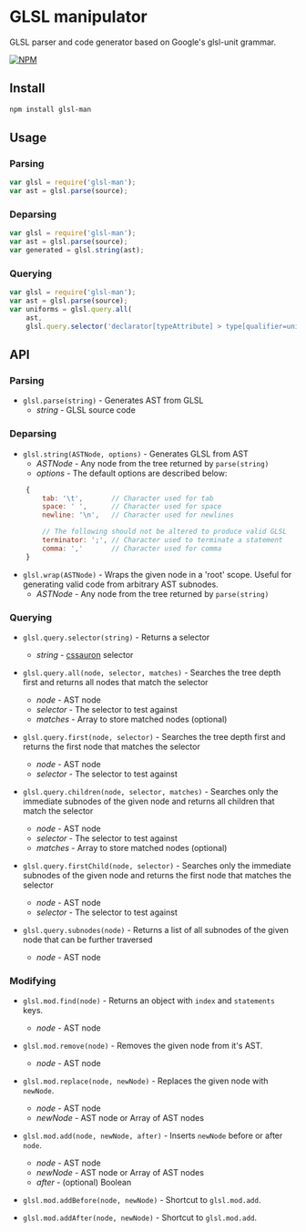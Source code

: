 # GLSL manipulator
GLSL parser and code generator based on Google's glsl-unit grammar.

[![NPM](https://nodei.co/npm/glsl-man.png?downloads=true&downloadRank=true&stars=true)](https://nodei.co/npm/glsl-man/)


## Install

```sh
npm install glsl-man
```



## Usage


### Parsing

```javascript
var glsl = require('glsl-man');
var ast = glsl.parse(source);
```


### Deparsing

```javascript
var glsl = require('glsl-man');
var ast = glsl.parse(source);
var generated = glsl.string(ast);
```


### Querying

```javascript
var glsl = require('glsl-man');
var ast = glsl.parse(source);
var uniforms = glsl.query.all(
	ast,
	glsl.query.selector('declarator[typeAttribute] > type[qualifier=uniform]'));
```



## API


### Parsing

* `glsl.parse(string)` - Generates AST from GLSL
  - *string* - GLSL source code


### Deparsing

* `glsl.string(ASTNode, options)` - Generates GLSL from AST
  - *ASTNode* - Any node from the tree returned by `parse(string)`
  - *options* - The default options are described below:
```javascript
	{
		tab: '\t',       // Character used for tab
		space: ' ',      // Character used for space
		newline: '\n',   // Character used for newlines

		// The following should not be altered to produce valid GLSL
		terminator: ';', // Character used to terminate a statement
		comma: ','       // Character used for comma
	}
```


* `glsl.wrap(ASTNode)` - Wraps the given node in a 'root' scope. Useful for
  generating valid code from arbitrary AST subnodes.
  - *ASTNode* - Any node from the tree returned by `parse(string)`


### Querying

* `glsl.query.selector(string)` - Returns a selector
  - *string* - [cssauron](https://github.com/chrisdickinson/cssauron) selector


* `glsl.query.all(node, selector, matches)` - Searches the tree depth first and returns all nodes that match the selector
  - *node* - AST node
  - *selector* - The selector to test against
  - *matches* - Array to store matched nodes (optional)


* `glsl.query.first(node, selector)` - Searches the tree depth first and returns the first node that matches the selector
  - *node* - AST node
  - *selector* - The selector to test against


* `glsl.query.children(node, selector, matches)` - Searches only the immediate subnodes of the given node and returns all children that match the selector
  - *node* - AST node
  - *selector* - The selector to test against
  - *matches* - Array to store matched nodes (optional)


* `glsl.query.firstChild(node, selector)` - Searches only the immediate subnodes of the given node and returns the first node that matches the selector
  - *node* - AST node
  - *selector* - The selector to test against


* `glsl.query.subnodes(node)` - Returns a list of all subnodes of the given node that can be further traversed
  - *node* - AST node


### Modifying

* `glsl.mod.find(node)` - Returns an object with `index` and `statements` keys.
  - *node* - AST node


* `glsl.mod.remove(node)` - Removes the given node from it's AST.
  - *node* - AST node


* `glsl.mod.replace(node, newNode)` - Replaces the given node with `newNode`.
  - *node* - AST node
  - *newNode* - AST node or Array of AST nodes


* `glsl.mod.add(node, newNode, after)` - Inserts `newNode` before or after `node`.
  - *node* - AST node
  - *newNode* - AST node or Array of AST nodes
  - *after* - (optional) Boolean


* `glsl.mod.addBefore(node, newNode)` - Shortcut to `glsl.mod.add`.


* `glsl.mod.addAfter(node, newNode)` - Shortcut to `glsl.mod.add`.
